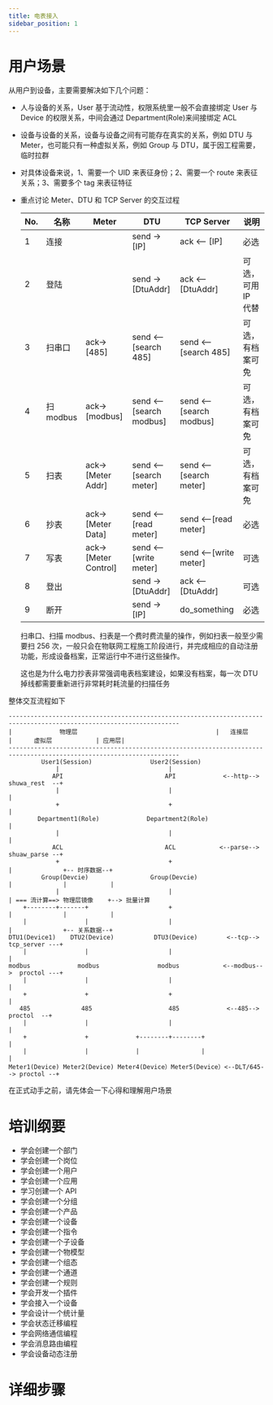 ```yaml
---
title: 电表接入
sidebar_position: 1
---
```


# 用户场景

从用户到设备，主要需要解决如下几个问题：

- 人与设备的关系，User 基于流动性，权限系统里一般不会直接绑定 User 与 Device 的权限关系，中间会通过 Department(Role)来间接绑定 ACL
- 设备与设备的关系，设备与设备之间有可能存在真实的关系，例如 DTU 与 Meter，也可能只有一种虚拟关系，例如 Group 与 DTU，属于因工程需要，临时拉群
- 对具体设备来说，1、需要一个 UID 来表征身份；2、需要一个 route 来表征关系；3、需要多个 tag 来表征特征
- 重点讨论 Meter、DTU 和 TCP Server 的交互过程

  | No. | 名称      | Meter                 | DTU                      | TCP Server              | 说明               |
  | --- | --------- | --------------------- | ------------------------ | ----------------------- | ------------------ |
  | 1   | 连接      |                       | send -> [IP]             | ack <-- [IP]            | 必选               |
  | 2   | 登陆      |                       | send -> [DtuAddr]        | ack <-- [DtuAddr]       | 可选，可用 IP 代替 |
  | 3   | 扫串口    | ack-> [485]           | send <-- [search 485]    | send <--[search 485]    | 可选，有档案可免   |
  | 4   | 扫 modbus | ack-> [modbus]        | send <-- [search modbus] | send <--[search modbus] | 可选，有档案可免   |
  | 5   | 扫表      | ack-> [Meter Addr]    | send <-- [search meter]  | send <--[search meter]  | 可选，有档案可免   |
  | 6   | 抄表      | ack-> [Meter Data]    | send <-- [read meter]    | send <--[read meter]    | 必选               |
  | 7   | 写表      | ack-> [Meter Control] | send <-- [write meter]   | send <--[write meter]   | 可选               |
  | 8   | 登出      |                       | send -> [DtuAddr]        | ack <-- [DtuAddr]       | 可选               |
  | 9   | 断开      |                       | send -> [IP]             | do_something            | 必选               |

  扫串口、扫描 modbus、扫表是一个费时费流量的操作，例如扫表一般至少需要扫 256 次，一般只会在物联网工程施工阶段进行，并完成相应的自动注册功能，形成设备档案，正常运行中不进行这些操作。

  这也是为什么电力抄表非常强调电表档案建设，如果没有档案，每一次 DTU 掉线都需要重新进行非常耗时耗流量的扫描任务

整体交互流程如下

```
---------------------------------------------------------------------------------------------------------------------
|             物理层                                      |   连接层                 |      虚拟层            | 应用层|
---------------------------------------------------------------------------------------------------------------------
         User1(Session)                User2(Session)
             |                              |
            API                            API             <--http--> shuwa_rest  --+
             |                              |                                       |
             +                              +                                       |
        Department1(Role)             Department2(Role)                             |
             |                              |                                       |
            ACL                            ACL            <--parse--> shuaw_parse --+
             +                              +                                       |              +-- 时序数据--+
         Group(Devcie)                 Group(Devcie)                                |              |            |
             |                              |                                       | === 流计算==> 物理层镜像    +--> 批量计算
    +--------+-------+                      +                                       |              |            |
    |                |                      |                                       |              +-- 关系数据--+
DTU1(Device1)    DTU2(Device)           DTU3(Device)        <--tcp-->  tcp_server ---+
    |                |                      |                                       |
modbus             modbus                modbus            <--modbus-->  proctol ---+
    |                |                      |                                       |
    +                +                      +                                       |
   485              485                     485             <--485-->    proctol  --+
    |                |                      |                                       |
    +                +             +--------+--------+                              |
    |                |             |                 |                              |
Meter1(Device) Meter2(Device) Meter4(Device）Meter5(Device）<--DLT/645--> proctol --+
```

在正式动手之前，请先体会一下心得和理解用户场景

# 培训纲要

- 学会创建一个部门
- 学会创建一个岗位
- 学会创建一个用户
- 学会创建一个应用
- 学习创建一个 API
- 学会创建一个分组
- 学会创建一个产品
- 学会创建一个设备
- 学会创建一个指令
- 学会创建一个子设备
- 学会创建一个物模型
- 学会创建一个组态
- 学会创建一个通道
- 学会创建一个规则
- 学会开发一个插件
- 学会接入一个设备
- 学会设计一个统计量
- 学会状态迁移编程
- 学会网络通信编程
- 学会消息路由编程
- 学会设备动态注册

# 详细步骤
